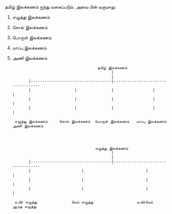 தமிழ் இலக்கணம் ஐந்து வகைப்படும்.  அவை பின் வருமாறு:

1. எழுத்து இலக்கணம்
2. சொல் இலக்கணம்
3. பொருள் இலக்கணம்
4. யாப்பு இலக்கணம்
5. அணி இலக்கணம்
   

                                            தமிழ் இலக்கணம்
                                                  |
                                                  |
              |-----------------------------------|-----------------------------------
              |                   |               |                 |                |
              |                   |               |                 |                |
              |                   |               |                 |                |
   
        எழுத்து இலக்கணம்     சொல் இலக்கணம்  பொருள் இலக்கணம்   யாப்பு இலக்கணம்    அணி இலக்கணம்




                                           எழுத்து இலக்கணம்
                                                  |
                                                  |
              |-----------------------------------|-----------------------------------
              |                      |                           |                   |
              |                      |                           |                   |
              |                      |                           |                   |
   
        உயிர் எழுத்து               மெய் எழுத்து                   உயிர்மெய்            ஆயுத எழுத்து
   
